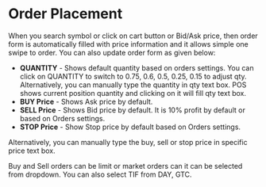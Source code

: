 # **Order Placement**

When you search symbol or click on cart button or Bid/Ask price, then order form is automatically filled with price information and it allows simple one swipe to order.
You can also update order form as given below:

- **QUANTITY** - Shows default quantity based on orders settings. You can click on QUANTITY to switch to 0.75, 0.6, 0.5, 0.25, 0.15 to adjust qty.
Alternatively, you can manually type the quantity in qty text box. POS shows current position quantity and clicking on it will fill qty text box.
- **BUY Price** - Shows Ask price by default.
- **SELL Price** - Shows Bid price by default. It is 10% profit by default or based on Orders settings.
- **STOP Price** - Show Stop price by default based on Orders settings.

Alternatively, you can manually type the buy, sell or stop price in specific price text box.

Buy and Sell orders can be limit or market orders can it can be selected from dropdown. You can also select TIF from DAY, GTC.
